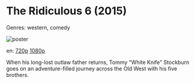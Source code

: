 # The Ridiculous 6 (2015)

Genres: western, comedy

![poster](http://image.tmdb.org/t/p/w500/k77xcsBtZMq9zIlTVQV7UBemzXD.jpg)

en:
  [720p](magnet:?xt=urn:btih:3630EDF9FE8CB9DA4B4E5A81576AD7BD8867B6E7&tr=udp://glotorrents.pw:6969/announce&tr=udp://tracker.opentrackr.org:1337/announce&tr=udp://torrent.gresille.org:80/announce&tr=udp://tracker.openbittorrent.com:80&tr=udp://tracker.coppersurfer.tk:6969&tr=udp://tracker.leechers-paradise.org:6969&tr=udp://p4p.arenabg.ch:1337&tr=udp://tracker.internetwarriors.net:1337)
  [1080p](magnet:?xt=urn:btih:54CF92CA156D8EE9601CBA08731DFDF73FF1B246&tr=udp://glotorrents.pw:6969/announce&tr=udp://tracker.opentrackr.org:1337/announce&tr=udp://torrent.gresille.org:80/announce&tr=udp://tracker.openbittorrent.com:80&tr=udp://tracker.coppersurfer.tk:6969&tr=udp://tracker.leechers-paradise.org:6969&tr=udp://p4p.arenabg.ch:1337&tr=udp://tracker.internetwarriors.net:1337)
  


When his long-lost outlaw father returns, Tommy "White Knife" Stockburn goes on an adventure-filled journey across the Old West with his five brothers.